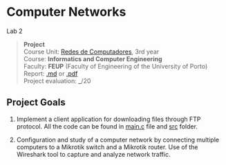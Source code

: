 # Computer Networks
Lab 2

>**Project**
><br />
>Course Unit: [Redes de Computadores](https://sigarra.up.pt/feup/en/UCURR_GERAL.FICHA_UC_VIEW?pv_ocorrencia_id=520330 "Computer Networks"), 3rd year 
><br />
>Course: **Informatics and Computer Engineering** 
><br />
> Faculty: **FEUP** (Faculty of Engineering of the University of Porto)
><br />
> Report: [.md](report.md) or [.pdf](report.pdf)
><br/>
> Project evaluation: **_**/20


## Project Goals

1. Implement a client application for downloading files through FTP protocol.
All the code can be found in [main.c](/main.c) file and [src](/src/) folder.

2. Configuration and study of a computer network by connecting multiple computers to a Mikrotik switch and a Mikrotik router. Use of the Wireshark tool to capture and analyze network traffic.
